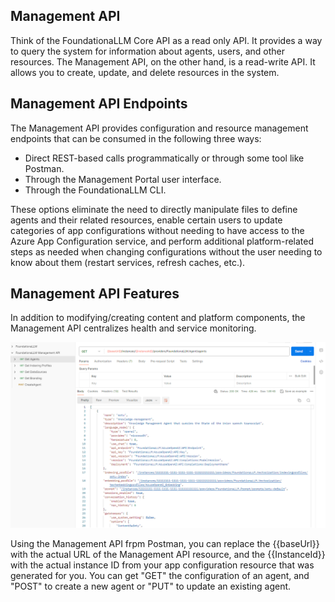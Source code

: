## Management API

Think of the FoundationaLLM Core API as a read only API. It provides a way to query the system for information about agents, users, and other resources. The Management API, on the other hand, is a read-write API. It allows you to create, update, and delete resources in the system.

## Management API Endpoints

The Management API provides configuration and resource management endpoints that can be consumed in the following three ways:
- Direct REST-based calls programmatically or through some tool like Postman.
- Through the Management Portal user interface.
- Through the FoundationaLLM CLI.
  
These options eliminate the need to directly manipulate files to define agents and their related resources, enable certain users to update categories of app configurations without needing to have access to the Azure App Configuration service, and perform additional platform-related steps as needed when changing configurations without the user needing to know about them (restart services, refresh caches, etc.).

## Management API Features

In addition to modifying/creating content and platform components, the Management API centralizes health and service monitoring.

![](../../media/Mgm-api-1.png)

Using the Management API frpm Postman, you can replace the {{baseUrl}} with the actual URL of the Management API resource, and the {{InstanceId}} with the actual instance ID from your app configuration resource that was generated for you.
You can get "GET" the configuration of an agent, and "POST" to create a new agent or "PUT" to update an existing agent.